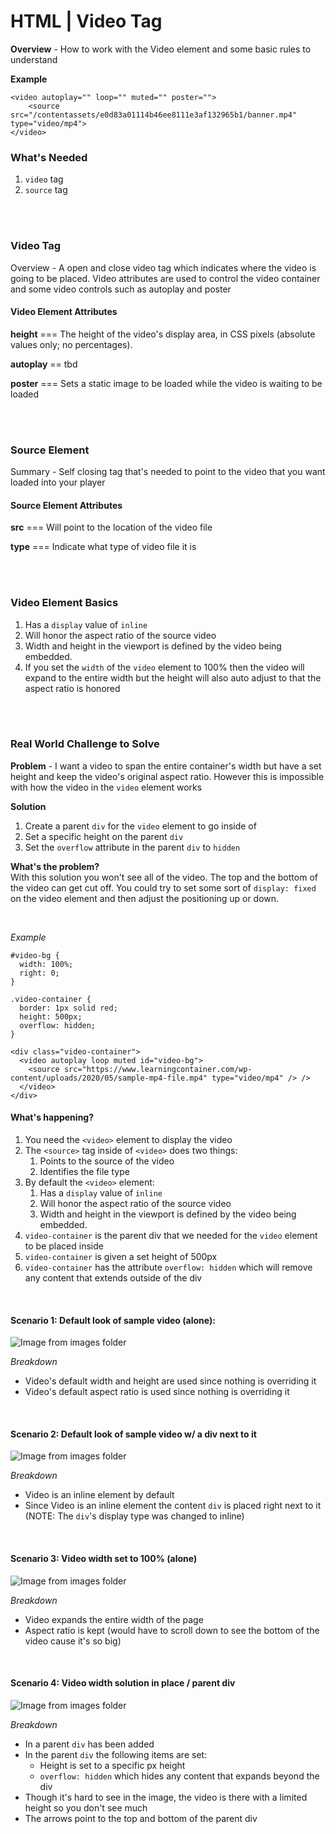 # HTML | Video Tag

**Overview** - How to work with the Video element and some basic rules to understand

**Example**

```
<video autoplay="" loop="" muted="" poster="">
    <source src="/contentassets/e0d83a01114b46ee8111e3af132965b1/banner.mp4" type="video/mp4">
</video>
```

### What's Needed

1. `video` tag
1. `source` tag

<br><br>

### Video Tag
Overview - A open and close video tag which indicates where the video is going to be placed. Video attributes are used to control the video container and some video controls such as autoplay and poster

#### Video Element Attributes

**height** === The height of the video's display area, in CSS pixels (absolute values only; no percentages).

**autoplay** == tbd  

**poster** === Sets a static image to be loaded while the video is waiting to be loaded

<br><br>

### Source Element
Summary - Self closing tag that's needed to point to the video that you want loaded into your player

#### Source Element Attributes

**src** === Will point to the location of the video file

**type** === Indicate what type of video file it is

<br><br>

### Video Element Basics
1. Has a `display` value of `inline`
1. Will honor the aspect ratio of the source video
1. Width and height in the viewport is defined by the video being embedded.
1. If you set the `width` of the `video` element to 100% then the video will expand to the entire width but the height will also auto adjust to that the aspect ratio is honored

<br><br>

### Real World Challenge to Solve
**Problem** - I want a video to span the entire container's width but have a set height and keep the video's original aspect ratio.  However this is impossible with how the video in the `video` element works

**Solution** 
1. Create a parent `div` for the `video` element to go inside of
1. Set a specific height on the parent `div`
1. Set the `overflow` attribute in the parent `div` to `hidden` 


**What's the problem?**  
With this solution you won't see all of the video. The top and the bottom of the video can get cut off. You could try to set some sort of `display: fixed` on the video element and then adjust the positioning up or down. 

<br>

*Example*
```
#video-bg {
  width: 100%;
  right: 0;
}

.video-container {
  border: 1px solid red;
  height: 500px;
  overflow: hidden;
}

<div class="video-container">
  <video autoplay loop muted id="video-bg">
    <source src="https://www.learningcontainer.com/wp-content/uploads/2020/05/sample-mp4-file.mp4" type="video/mp4" /> />
  </video>
</div>
```

#### What's happening?
1. You need the `<video>` element to display the video
1. The `<source>` tag inside of `<video>` does two things:
    1. Points to the source of the video
    1. Identifies the file type
1. By default the `<video>` element: 
    1. Has a `display` value of `inline`
    1. Will honor the aspect ratio of the source video
    1. Width and height in the viewport is defined by the video being embedded.
1. `video-container` is the parent div that we needed for the `video` element to be placed inside
1. `video-container` is given a set height of 500px
1. `video-container` has the attribute `overflow: hidden` which will remove any content that extends outside of the div 


<br>

#### Scenario 1: Default look of sample video (alone):  
   ![Image from images folder](/frontend-development/html/video-element/html_video-element_default-view.png)

   *Breakdown*
   - Video's default width and height are used since nothing is overriding it
   - Video's default aspect ratio is used since nothing is overriding it 


<br>

#### Scenario 2: Default look of sample video w/ a div next to it  
![Image from images folder](/frontend-development/html/video-element/html_video-element_default-view-w-div.png)

*Breakdown*
- Video is an inline element by default
- Since Video is an inline element the content `div` is placed right next to it (NOTE: The `div`'s display type was changed to inline)

<br>

#### Scenario 3: Video width set to 100% (alone)  
![Image from images folder](/frontend-development/html/video-element/html_video-element_width-100-percent.png)

*Breakdown*
- Video expands the entire width of the page
- Aspect ratio is kept (would have to scroll down to see the bottom of the video cause it's so big)

<br>

#### Scenario 4: Video width solution in place / parent div  
![Image from images folder](/frontend-development/html/video-element/html_video-element_overflow-hidden.png)

*Breakdown*
- In a parent `div` has been added
- In the parent `div` the following items are set:
  - Height is set to a specific px height
  - `overflow: hidden` which hides any content that expands beyond the div
- Though it's hard to see in the image, the video is there with a limited height so you don't see much
- The arrows point to the top and bottom of the parent div
